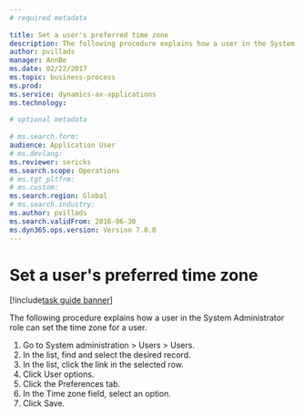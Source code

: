 ```yaml
--- 
# required metadata 
 
title: Set a user's preferred time zone
description: The following procedure explains how a user in the System Administrator role can set the time zone for a user. 
author: pvillads
manager: AnnBe 
ms.date: 02/22/2017
ms.topic: business-process 
ms.prod:  
ms.service: dynamics-ax-applications 
ms.technology:  
 
# optional metadata 
 
# ms.search.form:   
audience: Application User 
# ms.devlang:  
ms.reviewer: sericks
ms.search.scope: Operations 
# ms.tgt_pltfrm:  
# ms.custom:  
ms.search.region: Global
# ms.search.industry: 
ms.author: pvillads
ms.search.validFrom: 2016-06-30 
ms.dyn365.ops.version: Version 7.0.0 
---
```

# Set a user's preferred time zone

[!include[task guide banner](../../includes/task-guide-banner.md)]

The following procedure explains how a user in the System Administrator role can set the time zone for a user.

1. Go to System administration > Users > Users.
2. In the list, find and select the desired record.
3. In the list, click the link in the selected row.
4. Click User options.
5. Click the Preferences tab.
6. In the Time zone field, select an option.
7. Click Save.

